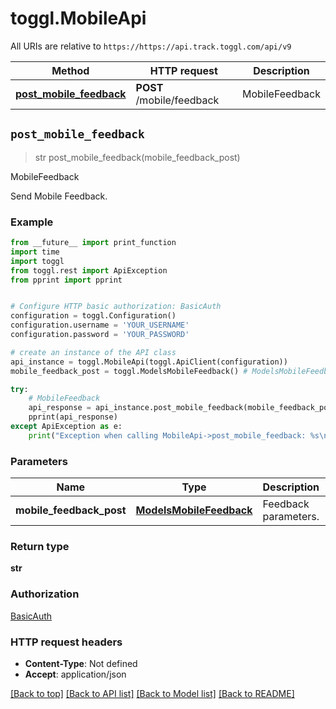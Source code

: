 # toggl.MobileApi

All URIs are relative to `https://https://api.track.toggl.com/api/v9`

Method | HTTP request | Description
------------- | ------------- | -------------
[**post_mobile_feedback**](MobileApi.md#post_mobile_feedback) | **POST** /mobile/feedback | MobileFeedback


## `post_mobile_feedback`
> str post_mobile_feedback(mobile_feedback_post)

MobileFeedback

Send Mobile Feedback.

### Example

```python
from __future__ import print_function
import time
import toggl
from toggl.rest import ApiException
from pprint import pprint


# Configure HTTP basic authorization: BasicAuth
configuration = toggl.Configuration()
configuration.username = 'YOUR_USERNAME'
configuration.password = 'YOUR_PASSWORD'

# create an instance of the API class
api_instance = toggl.MobileApi(toggl.ApiClient(configuration))
mobile_feedback_post = toggl.ModelsMobileFeedback() # ModelsMobileFeedback | Feedback parameters.

try:
    # MobileFeedback
    api_response = api_instance.post_mobile_feedback(mobile_feedback_post)
    pprint(api_response)
except ApiException as e:
    print("Exception when calling MobileApi->post_mobile_feedback: %s\n" % e)
```

### Parameters


Name | Type | Description  | Notes
------------- | ------------- | ------------- | -------------
 **mobile_feedback_post** | [**ModelsMobileFeedback**](ModelsMobileFeedback.md)| Feedback parameters. | 

### Return type

**str**

### Authorization

[BasicAuth](../README.md#BasicAuth)

### HTTP request headers

 - **Content-Type**: Not defined
 - **Accept**: application/json

[[Back to top]](#) [[Back to API list]](../README.md#documentation-for-api-endpoints) [[Back to Model list]](../README.md#documentation-for-models) [[Back to README]](../README.md)

